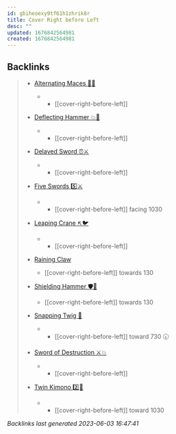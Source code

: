 ```yaml
---
id: gbiheoexy9tf61h1zhrik8r
title: Cover Right before Left
desc: ""
updated: 1676842564981
created: 1676842564981
---
```


## Backlinks

> - [Alternating Maces 🔄✊](..\techniques\alternating-maces.md)
>   - - [[cover-right-before-left]]
>    
> - [Deflecting Hammer 💥🔨](..\techniques\deflecting-hammer.md)
>   - - [[cover-right-before-left]]
>    
> - [Delayed Sword ⏰⚔️](..\techniques\delayed-sword.md)
>   - - [[cover-right-before-left]]
>    
> - [Five Swords 5️⃣⚔️](..\techniques\five-swords.md)
>   - - [[cover-right-before-left]] facing 1030
>    
> - [Leaping Crane ↖️🐦](..\techniques\leaping-crane.md)
>   - - [[cover-right-before-left]]
>    
> - [Raining Claw](..\techniques\raining-claw.md)
>   - [[cover-right-before-left]] towards 130
>    
> - [Shielding Hammer 🛡️🔨](..\techniques\shielding-hammer.md)
>   - [[cover-right-before-left]] towards 130
>    
> - [Snapping Twig 🌳](..\techniques\snapping-twig.md)
>   - - [[cover-right-before-left]] toward 730 🕢
>    
> - [Sword of Destruction ⚔️💥](..\techniques\sword-of-destruction.md)
>   - - [[cover-right-before-left]]
>    
> - [Twin Kimono 2️⃣👘](..\techniques\twin-kimono.md)
>   - - [[cover-right-before-left]] toward 1030

_Backlinks last generated 2023-06-03 16:47:41_
